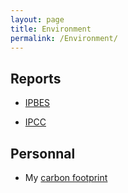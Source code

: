 ```yaml
---
layout: page
title: Environment
permalink: /Environment/
---
```




## Reports

* [IPBES](https://ipbes.net/global-assessment)

* [IPCC](https://www.ipcc.ch/reports/)

## Personnal

* My [carbon footprint](../Cf/)